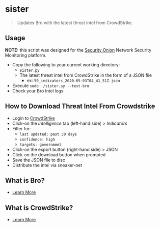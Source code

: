 # sister
> Updates Bro with the latest threat intel from CrowdStrike.

## Usage
**NOTE:** this script was designed for the [Security Onion](https://securityonion.net) Network Security Monitoring platform. 
* Copy the following to your current working directory:
  * `sister.py`
  * The latest threat intel from CrowdStrike in the form of a JSON file 
    * ex: `59_indicators_2020-05-03T04_41_51Z.json`
* Execute `sudo ./sister.py --test-bro`
* Check your Bro Intel logs

## How to Download Threat Intel From Crowdstrike
- Login to [CrowdStrike](https://falcon.crowdstrike.com/login/)
- Click-on the *Intelligence* tab (left-hand side) > *Indicators*
- Filter for:
  - `last updated: past 30 days`
  - `confidence: high`
  - `targets: government`
- Click-on the export button (right-hand side) > JSON
- Click-on the download button when prompted
- Save the JSON file to disc
- Distribute the intel via sneaker-net

## What is Bro?
- [Learn More](https://zeek.org)

## What is CrowdStrike?
- [Learn More](https://www.crowdstrike.com/endpoint-security-products/falcon-x-threat-intelligence/)
